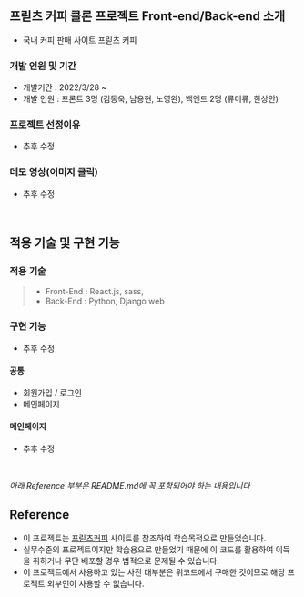 ## 프릳츠 커피 클론 프로젝트 Front-end/Back-end 소개

- 국내 커피 판매 사이트 프릳츠 커피

### 개발 인원 및 기간

- 개발기간 : 2022/3/28 ~
- 개발 인원 : 프론트 3명 (김동욱, 남용현, 노영완), 백엔드 2명 (류미류, 한상안)

### 프로젝트 선정이유

- 추후 수정

### 데모 영상(이미지 클릭)

- 추후 수정

<br>

## 적용 기술 및 구현 기능

### 적용 기술

> - Front-End : React.js, sass,
> - Back-End : Python, Django web

### 구현 기능

- 추후 수정

#### 공통

- 회원가입 / 로그인
- 메인페이지

#### 메인페이지

- 추후 수정

<br>

_아래 Reference 부분은 README.md에 꼭 포함되어야 하는 내용입니다_

## Reference

- 이 프로젝트는 [프릳츠커피](https://fritz.co.kr/) 사이트를 참조하여 학습목적으로 만들었습니다.
- 실무수준의 프로젝트이지만 학습용으로 만들었기 때문에 이 코드를 활용하여 이득을 취하거나 무단 배포할 경우 법적으로 문제될 수 있습니다.
- 이 프로젝트에서 사용하고 있는 사진 대부분은 위코드에서 구매한 것이므로 해당 프로젝트 외부인이 사용할 수 없습니다.
